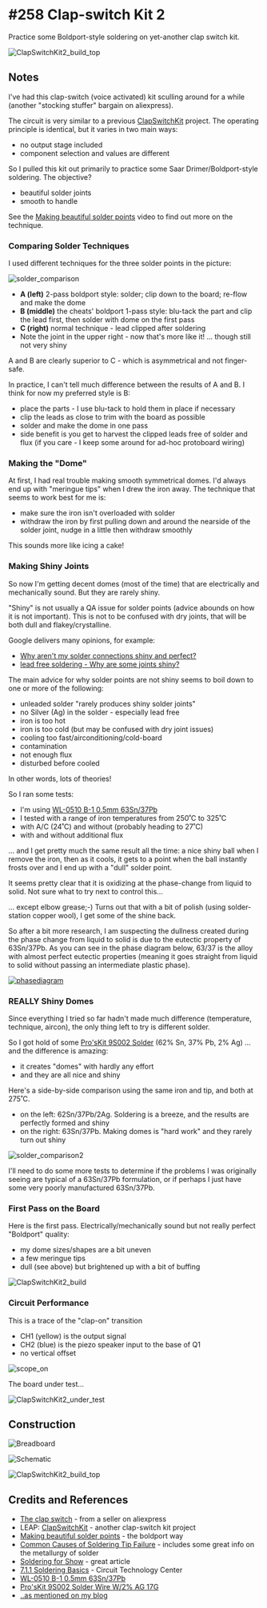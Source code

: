 # #258 Clap-switch Kit 2

Practice some Boldport-style soldering on yet-another clap switch kit.

![ClapSwitchKit2_build_top](./assets/ClapSwitchKit2_build_top.jpg?raw=true)

## Notes

I've had this clap-switch (voice activated) kit sculling around for a while (another "stocking stuffer" bargain on aliexpress).

The circuit is very similar to a previous [ClapSwitchKit](../ClapSwitchKit) project.
The operating principle is identical, but it varies in two main ways:

* no output stage included
* component selection and values are different

So I pulled this kit out primarily to practice some Saar Drimer/Boldport-style soldering. The objective?

* beautiful solder joints
* smooth to handle

See the [Making beautiful solder points](https://www.youtube.com/watch?v=KXBbiXaq1ec) video to find out more on the technique.

### Comparing Solder Techniques

I used different techniques for the three solder points in the picture:

![solder_comparison](./assets/solder_comparison.jpg?raw=true)

* **A (left)** 2-pass boldport style: solder; clip down to the board; re-flow and make the dome
* **B (middle)** the cheats' boldport 1-pass style: blu-tack the part and clip the lead first, then solder with dome on the first pass
* **C (right)** normal technique - lead clipped after soldering
* Note the joint in the upper right - now that's more like it! ... though still not very shiny

A and B are clearly superior to C - which is asymmetrical and not finger-safe.

In practice, I can't tell much difference between the results of A and B. I think for now my preferred style is B:

* place the parts - I use blu-tack to hold them in place if necessary
* clip the leads as close to trim with the board as possible
* solder and make the dome in one pass
* side benefit is you get to harvest the clipped leads free of solder and flux (if you care - I keep some around for ad-hoc protoboard wiring)

### Making the "Dome"

At first, I had real trouble making smooth symmetrical domes. I'd always end up with "meringue tips" when I drew the iron away.
The technique that seems to work best for me is:

* make sure the iron isn't overloaded with solder
* withdraw the iron by first pulling down and around the nearside of the solder joint, nudge in a little then withdraw smoothly

This sounds more like icing a cake!

### Making Shiny Joints

So now I'm getting decent domes (most of the time) that are electrically and mechanically sound. But they are rarely shiny.

"Shiny" is not usually a QA issue for solder points (advice abounds on how it is not important).
This is not to be confused with dry joints, that will be both dull and flakey/crystalline.

Google delivers many opinions, for example:

* [Why aren't my solder connections shiny and perfect?](http://www.strat-talk.com/threads/why-arent-my-solder-connnections-shiny-and-perfect.143458/)
* [lead free soldering - Why are some joints shiny?](http://www.eevblog.com/forum/projects/lead-free-soldering-why-are-some-joints-shiny/)

The main advice for why solder points are not shiny seems to boil down to one or more of the following:

* unleaded solder "rarely produces shiny solder joints"
* no Silver (Ag) in the solder - especially lead free
* iron is too hot
* iron is too cold (but may be confused with dry joint issues)
* cooling too fast/airconditioning/cold-board
* contamination
* not enough flux
* disturbed before cooled

In other words, lots of theories!

So I ran some tests:

* I'm using [WL-0510 B-1 0.5mm 63Sn/37Pb](http://www.dx.com/p/wlxy-wl-0510-b-1-0-5mm-tin-solid-solder-wire-reel-spool-silver-262916#.WAjGsZN97XE)
* I tested with a range of iron temperatures from 250˚C to 325˚C
* with A/C (24˚C) and without (probably heading to 27˚C)
* with and without additional flux

... and I get pretty much the same result all the time: a nice shiny ball when I remove the iron, then as it cools, it gets to a point when
the ball instantly frosts over and I end up with a "dull" solder point.

It seems pretty clear that it is oxidizing at the phase-change from liquid to solid. Not sure what to try next to control this...

... except elbow grease;-) Turns out that with a bit of polish (using solder-station copper wool), I get some of the shine back.

So after a bit more research, I am suspecting the dullness created during the phase change from liquid to solid
is due to the eutectic property of 63Sn/37Pb. As you can see in the phase diagram below, 63/37 is the alloy
with almost perfect eutectic properties (meaning it goes straight from liquid to solid without passing an intermediate plastic phase).

[![phasediagram](./assets/phasediagram.jpg)](https://web.archive.org/web/20170812031703/http://www.inlandcraft.com/uguides/tipfailure.htm)

### REALLY Shiny Domes

Since everything I tried so far hadn't made much difference (temperature, technique, aircon),
the only thing left to try is different solder.

So I got hold of some [Pro'sKit 9S002 Solder](https://www.aliexpress.com/item/Pro-sKit-9S002-Solder-Wire-W-2-AG-17G/32428346399.html) (62% Sn, 37% Pb, 2% Ag) ... and the difference is amazing:

* it creates "domes" with hardly any effort
* and they are all nice and shiny

Here's a side-by-side comparison using the same iron and tip, and both at 275˚C.

* on the left: 62Sn/37Pb/2Ag. Soldering is a breeze, and the results are perfectly formed and shiny
* on the right: 63Sn/37Pb. Making domes is "hard work" and they rarely turn out shiny

![solder_comparison2](./assets/solder_comparison2.jpg?raw=true)

I'll need to do some more tests to determine if the problems I was originally seeing are typical of
a 63Sn/37Pb formulation, or if perhaps I just have some very poorly manufactured 63Sn/37Pb.

### First Pass on the Board

Here is the first pass. Electrically/mechanically sound but not really perfect "Boldport" quality:

* my dome sizes/shapes are a bit uneven
* a few meringue tips
* dull (see above) but brightened up with a bit of buffing

![ClapSwitchKit2_build](./assets/ClapSwitchKit2_build.jpg?raw=true)

### Circuit Performance

This is a trace of the "clap-on" transition

* CH1 (yellow) is the output signal
* CH2 (blue) is the piezo speaker input to the base of Q1
* no vertical offset

![scope_on](./assets/scope_on.gif?raw=true)

The board under test...

![ClapSwitchKit2_under_test](./assets/ClapSwitchKit2_under_test.jpg?raw=true)

## Construction

![Breadboard](./assets/ClapSwitchKit2_bb.jpg?raw=true)

![Schematic](./assets/ClapSwitchKit2_schematic.jpg?raw=true)

![ClapSwitchKit2_build_top](./assets/ClapSwitchKit2_build_top.jpg?raw=true)

## Credits and References

* [The clap switch](https://www.aliexpress.com/item/Voice-control-switch-suite-DIY-kits-selling-electronic-circuit/32338281477.html) - from a seller on aliexpress
* LEAP: [ClapSwitchKit](../ClapSwitchKit) - another clap-switch kit project
* [Making beautiful solder points](https://www.youtube.com/watch?v=KXBbiXaq1ec) - the boldport way
* [Common Causes of Soldering Tip Failure](http://www.inlandcraft.com/uguides/tipfailure.htm) - includes some great info on the metallurgy of solder
* [Soldering for Show](https://luckyresistor.me/2016/09/25/soldering-for-show/) - great article
* [7.1.1 Soldering Basics](http://www.circuitrework.com/guides/7-1-1.shtml) - Circuit Technology Center
* [WL-0510 B-1 0.5mm 63Sn/37Pb](http://www.dx.com/p/wlxy-wl-0510-b-1-0-5mm-tin-solid-solder-wire-reel-spool-silver-262916#.WAjGsZN97XE)
* [Pro'sKit 9S002 Solder Wire W/2% AG 17G](https://www.aliexpress.com/item/Pro-sKit-9S002-Solder-Wire-W-2-AG-17G/32428346399.html)
* [..as mentioned on my blog](https://blog.tardate.com/2017/03/leap258-another-clap-switch-and-excuse-to-solder-boldport-style.html)
